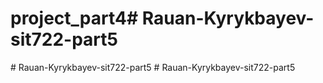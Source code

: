 # project_part4#   R a u a n - K y r y k b a y e v - s i t 7 2 2 - p a r t 5  
 #   R a u a n - K y r y k b a y e v - s i t 7 2 2 - p a r t 5  
 #   R a u a n - K y r y k b a y e v - s i t 7 2 2 - p a r t 5  
 